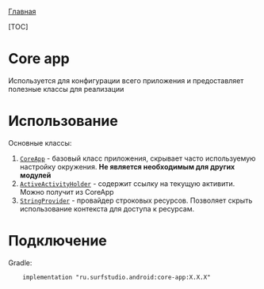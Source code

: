 [Главная](../docs/main.md)

[TOC]

# Core app
Используется для конфигурации всего приложения и предоставляет полезные
классы для реализации

# Использование
Основные классы:

1. [`CoreApp`][ca] - базовый класс приложения, скрывает часто используемую
настройку окружения. **Не является необходимым для других модулей**
2. [`ActiveActivityHolder`][aah] - содержит ссылку на текущую активити.
Можно получит из CoreApp
3. [`StringProvider`][sp] - провайдер строковых ресурсов. Позволяет скрыть
использование контекста для доступа к ресурсам.

# Подключение
Gradle:
```
    implementation "ru.surfstudio.android:core-app:X.X.X"
```

[ca]: src/main/java/ru/surfstudio/android/core/app/CoreApp.java
[aah]: src/main/java/ru/surfstudio/android/core/app/ActiveActivityHolder.java
[sp]: src/main/java/ru/surfstudio/android/core/app/StringsProvider.kt